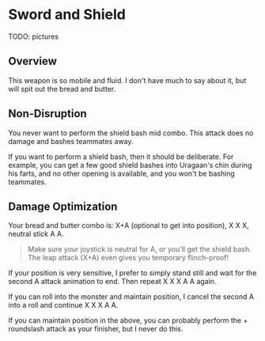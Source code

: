 # Sword and Shield

TODO: pictures

## Overview
This weapon is so mobile and fluid. I don't have much to say about it, but will spit out the bread and butter.

## Non-Disruption
You never want to perform the shield bash mid combo. This attack does no damage and bashes teammates away.

If you want to perform a shield bash, then it should be deliberate. For example, you can get a few good shield bashes into Uragaan's chin during his farts, and no other opening is available, and you won't be bashing teammates.

## Damage Optimization
Your bread and butter combo is:
X+A (optional to get into position), X X X, neutral stick A A.
> Make sure your joystick is neutral for A, or you'll get the shield bash.
> The leap attack (X+A) even gives you temporary flinch-proof!

If your position is very sensitive, I prefer to simply stand still and wait for the second A attack animation to end. Then repeat X X X A A again.

If you can roll into the monster and maintain position, I cancel the second A into a roll and continue X X X A A.

If you can maintain position in the above, you can probably perform the + roundslash attack as your finisher, but I never do this.
